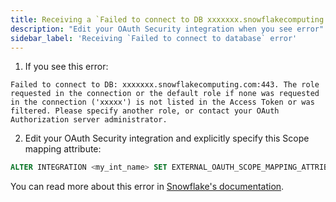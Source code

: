 ```yaml
---
title: Receiving a `Failed to connect to DB xxxxxxx.snowflakecomputing.com:443` error when when connecting to Snowflake via external Oauth
description: "Edit your OAuth Security integration when you see error"
sidebar_label: 'Receiving `Failed to connect to database` error'
---
```


1. If you see this error: 

```
Failed to connect to DB: xxxxxxx.snowflakecomputing.com:443. The role requested in the connection or the default role if none was requested in the connection ('xxxxx') is not listed in the Access Token or was filtered. Please specify another role, or contact your OAuth Authorization server administrator.
```

2. Edit your OAuth Security integration and explicitly specify this Scope mapping attribute:

 ```sql
ALTER INTEGRATION <my_int_name> SET EXTERNAL_OAUTH_SCOPE_MAPPING_ATTRIBUTE = 'scp';
```
You can read more about this error in [Snowflake's documentation](https://community.snowflake.com/s/article/external-custom-oauth-error-the-role-requested-in-the-connection-is-not-listed-in-the-access-token).
